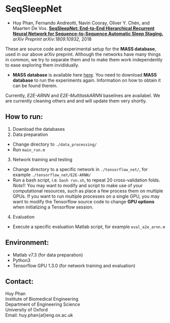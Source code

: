 # SeqSleepNet
- Huy Phan, Fernando Andreotti, Navin Cooray, Oliver Y. Chén, and Maarten De Vos. [__SeqSleepNet: End-to-End Hierarchical Recurrent Neural Network for Sequence-to-Sequence Automatic Sleep Staging.__](https://arxiv.org/pdf/1809.10932) _arXiv Preprint  	arXiv:1809.10932,_ 2018

These are source code and experimental setup for the __MASS database__, used in our above arXiv preprint. Although the networks have many things in common, we try to separate them and to make them work independently to ease exploring them invididually.

- __MASS database__ is available here [here](https://massdb.herokuapp.com/en/). You need to download __MASS database__ to run the experiments again. Information on how to obtain it can be found therein.

Currently, _E2E-ARNN_ and _E2E-MultitaskARNN_ baselines are availabel. We are currently cleaning others and and will update them very shortly.

How to run:
-------------
1. Download the databases
2. Data preparation
- Change directory to `./data_processing/`
- Run `main_run.m`
3. Network training and testing
- Change directory to a specific network in `./tensorflow_net/`, for example `./tensorflow_net/E2E-ARNN/`
- Run a bash script, i.e. `bash run.sh`, to repeat 20 cross-validation folds.  
_Note1:_ You may want to modify and script to make use of your computational resources, such as place a few process them on multiple GPUs. If you want to run multiple processes on a single GPU, you may want to modify the Tensorflow source code to change __GPU options__ when initializing a Tensorflow session. 
4. Evaluation
- Execute a specific evaluation Matlab script, for example `eval_e2e_arnn.m`

Environment:
-------------
- Matlab v7.3 (for data preparation)
- Python3
- Tensorflow GPU 1.3.0 (for network training and evaluation)

Contact:
-------------
Huy Phan  
Institute of Biomedical Engineering  
Department of Engineering Science  
University of Oxford  
Email: huy.phan{at}eng.ox.ac.uk

